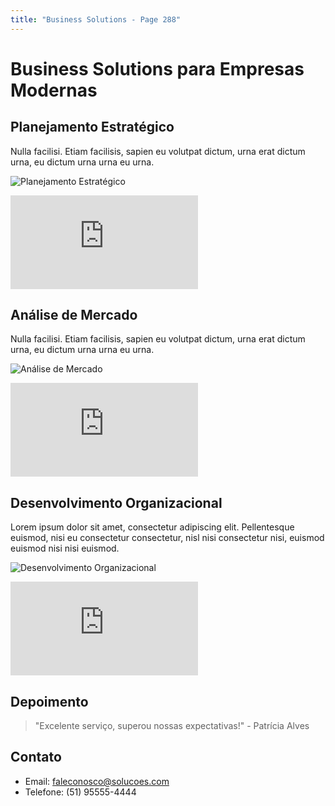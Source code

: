```yaml
---
title: "Business Solutions - Page 288"
---
```


# Business Solutions para Empresas Modernas

## Planejamento Estratégico
Nulla facilisi. Etiam facilisis, sapien eu volutpat dictum, urna erat dictum urna, eu dictum urna urna eu urna.

![Planejamento Estratégico](https://source.unsplash.com/800x400/?business,planning,office,6144)
<iframe class="w-full h-64 object-cover rounded-lg shadow-lg my-4" src="https://www.youtube.com/embed/TD7WSLeQtVw" frameborder="0" allowfullscreen></iframe>

## Análise de Mercado
Nulla facilisi. Etiam facilisis, sapien eu volutpat dictum, urna erat dictum urna, eu dictum urna urna eu urna.

![Análise de Mercado](https://source.unsplash.com/800x400/?market,analysis,charts,4092)
<iframe class="w-full h-64 object-cover rounded-lg shadow-lg my-4" src="https://www.youtube.com/embed/ish-2YpEkgM" frameborder="0" allowfullscreen></iframe>

## Desenvolvimento Organizacional
Lorem ipsum dolor sit amet, consectetur adipiscing elit. Pellentesque euismod, nisi eu consectetur consectetur, nisl nisi consectetur nisi, euismod euismod nisi nisi euismod.

![Desenvolvimento Organizacional](https://source.unsplash.com/800x400/?organization,team,success,5874)
<iframe class="w-full h-64 object-cover rounded-lg shadow-lg my-4" src="https://www.youtube.com/embed/IBgrOqOJLFs" frameborder="0" allowfullscreen></iframe>

## Depoimento
> "Excelente serviço, superou nossas expectativas!" - Patrícia Alves

## Contato
- Email: faleconosco@solucoes.com
- Telefone: (51) 95555-4444

